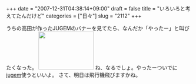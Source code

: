 +++
date = "2007-12-31T04:38:14+09:00"
draft = false
title = "いろいろと考えてたんだけど"
categories = ["日々"]
slug = "2112"
+++

うちの高田が作ったJUGEMのバナーを見てたら、なんだか「やったー」と叫びたくなった。
<img src="http://ieiriblog.img.jugem.jp/20071231_404117.gif" alt="" width="150" height="104" class="pict" />
ね、なるでしょ。やったーついでに<a href="http://jugem.jp" target="_blank">jugem</a>使うといいよ。
さて、明日は飛行機飛びますかね。

